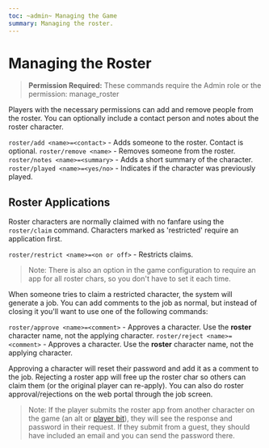 ```yaml
---
toc: ~admin~ Managing the Game
summary: Managing the roster.
---
```

# Managing the Roster

> **Permission Required:** These commands require the Admin role or the permission: manage\_roster

Players with the necessary permissions can add and remove people from the roster.  You can optionally include a contact person and notes about the roster character.

`roster/add <name>=<contact>` - Adds someone to the roster.  Contact is optional.
`roster/remove <name>` - Removes someone from the roster.
`roster/notes <name>=<summary>` - Adds a short summary of the character.
`roster/played <name>=<yes/no>` - Indicates if the character was previously played.

## Roster Applications

Roster characters are normally claimed with no fanfare using the `roster/claim` command.  Characters marked as 'restricted' require an application first.

`roster/restrict <name>=<on or off>` - Restricts claims.

> Note: There is also an option in the game configuration to require an app for all roster chars, so you don't have to set it each time.

When someone tries to claim a restricted character, the system will generate a job. You can add comments to the job as normal, but instead of closing it you'll want to use one of the following commands:

`roster/approve <name>=<comment>` - Approves a character. Use the **roster** character name, not the applying character.
`roster/reject <name>=<comment>` - Approves a character. Use the **roster** character name, not the applying character.

Approving a character will reset their password and add it as a comment to the job. Rejecting a roster app will free up the roster char so others can claim them (or the original player can re-apply). You can also do roster approval/rejections on the web portal through the job screen.

> Note: If the player submits the roster app from another character on the game (an alt or [player bit](/help/playerbit)), they will see the response and password in their request. If they submit from a guest, they should have included an email and you can send the password there.